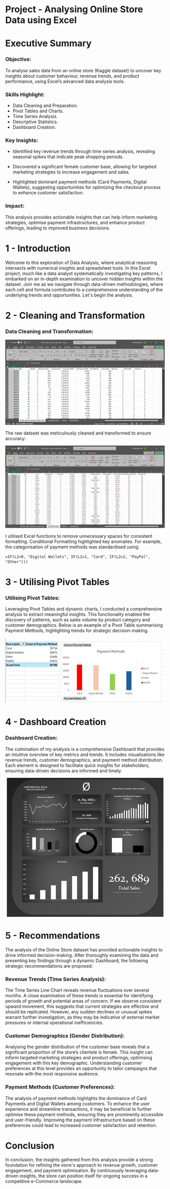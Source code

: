 # Project - Analysing Online Store Data using Excel

# Executive Summary
### Objective:
To analyse sales data from an online store (Kaggle dataset) to uncover key insights about customer behaviour, revenue trends, and product performance, using Excel’s advanced data analysis tools.

### Skills Highlight:
- Data Cleaning and Preparation.
- Pivot Tables and Charts.
- Time Series Analysis.
- Descriptive Statistics.
- Dashboard Creation.

### Key Insights:
- Identified key revenue trends through time series analysis, revealing seasonal spikes that indicate peak shopping periods.

- Discovered a significant female customer base, allowing for targeted marketing strategies to increase engagement and sales.

- Highlighted dominant payment methods (Card Payments, Digital Wallets), suggesting opportunities for optimizing the checkout process to enhance customer satisfaction.

### Impact:
This analysis provides actionable insights that can help inform marketing strategies, optimise payment infrastructures, and enhance product offerings, leading to improved business decisions.

# 1 - Introduction
Welcome to this exploration of Data Analysis, where analytical reasoning intersects with numerical insights and spreadsheet tools. In this Excel project, much like a data analyst systematically investigating key patterns, I embarked on an in-depth examination to uncover hidden insights within the dataset. Join me as we navigate through data-driven methodologies, where each cell and formula contributes to a comprehensive understanding of the underlying trends and opportunities. Let's begin the analysis.

# 2 - Cleaning and Transformation
### Data Cleaning and Transformation:
<p align="center">
<img src="RAW DATA.png">
</p>

The raw dataset was meticulously cleaned and transformed to ensure accuracy:

<p align="center">
<img src="CLEAN DATA.png">
</p>

I utilised Excel functions to remove unnecessary spaces for consistent formatting. Conditional Formatting highlighted key anomalies. For example, the categorisation of payment methods was standardised using:
```excel
=IF(L2=0, "Digital Wallets", IF(L2=1, "Card", IF(L2=2, "PayPal", "Other")))
```

# 3 - Utilising Pivot Tables
### Utilising Pivot Tables:
Leveraging Pivot Tables and dynamic charts, I conducted a comprehensive analysis to extract meaningful insights. This functionality enabled the discovery of patterns, such as sales volume by product category and customer demographics. Below is an example of a Pivot Table summarising Payment Methods, highlighting trends for strategic decision-making.

<p align="center">
<img src="PAYMENT METHOD.png">
</p>

# 4 - Dashboard Creation
### Dashboard Creation:
The culmination of my analysis is a comprehensive Dashboard that provides an intuitive overview of key metrics and trends. It includes visualisations like revenue trends, customer demographics, and payment method distribution. Each element is designed to facilitate quick insights for stakeholders, ensuring data-driven decisions are informed and timely.

<p align="center">
<img src="DASHBOARD - FINAL.png">
</p>

# 5 - Recommendations
The analysis of the Online Store dataset has provided actionable insights to drive informed decision-making. After thoroughly examining the data and presenting key findings through a dynamic Dashboard, the following strategic recommendations are proposed:

### Revenue Trends (Time Series Analysis):
The Time Series Line Chart reveals revenue fluctuations over several months. A close examination of these trends is essential for identifying periods of growth and potential areas of concern. If we observe consistent upward movement, this suggests that current strategies are effective and should be replicated. However, any sudden declines or unusual spikes warrant further investigation, as they may be indicative of external market pressures or internal operational inefficiencies.

### Customer Demographics (Gender Distribution):
Analysing the gender distribution of the customer base reveals that a significant proportion of the store’s clientele is female. This insight can inform targeted marketing strategies and product offerings, optimising engagement with this key demographic. Understanding customer preferences at this level provides an opportunity to tailor campaigns that resonate with the most responsive audience.

### Payment Methods (Customer Preferences):
The analysis of payment methods highlights the dominance of Card Payments and Digital Wallets among customers. To enhance the user experience and streamline transactions, it may be beneficial to further optimise these payment methods, ensuring they are prominently accessible and user-friendly. Improving the payment infrastructure based on these preferences could lead to increased customer satisfaction and retention.

# Conclusion
In conclusion, the insights gathered from this analysis provide a strong foundation for refining the store's approach to revenue growth, customer engagement, and payment optimisation. By continuously leveraging data-driven insights, the store can position itself for ongoing success in a competitive e-Commerce landscape.
